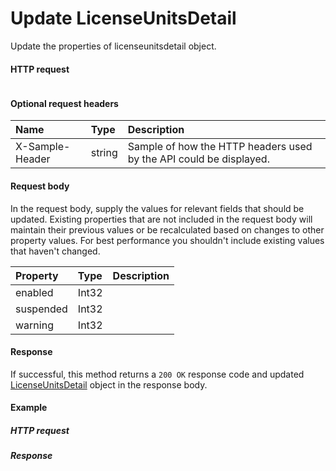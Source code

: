 # Update LicenseUnitsDetail

Update the properties of licenseunitsdetail object.
#### HTTP request
```http

```

#### Optional request headers
| Name       | Type | Description|
|:-----------|:------|:----------|
| X-Sample-Header  | string  | Sample of how the HTTP headers used by the API could be displayed.|

#### Request body
In the request body, supply the values for relevant fields that should be updated. Existing properties that are not included in the request body will maintain their previous values or be recalculated based on changes to other property values. For best performance you shouldn't include existing values that haven't changed.

| Property	   | Type	|Description|
|:---------------|:--------|:----------|
|enabled|Int32||
|suspended|Int32||
|warning|Int32||

#### Response
If successful, this method returns a `200 OK` response code and updated [LicenseUnitsDetail](../resources/licenseunitsdetail.md) object in the response body.
#### Example
##### HTTP request
##### Response
